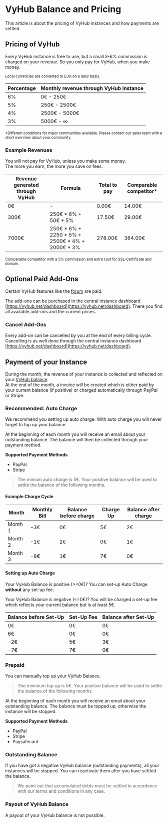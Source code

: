 # VyHub Balance and Pricing

This article is about the pricing of VyHub instances and how payments are settled.

## Pricing of VyHub

Every VyHub instance is free to use, but a small 3-6% commission is charged on your revenue. So you only pay for VyHub,
when you make money.   

<sub>Local currencies are converted to EUR on a daily basis.</sub>

| Percentage | Monthly revenue through VyHub instance |
|------------|----------------------------------------|
| 6%         | 0€ - 250€                              |
| 5%         | 250€ - 2500€                           |
| 4%         | 2500€ - 5000€                          |
| 3%         | 5000€ -   ∞                            |

<sub>*Different conditions for major communities available. Please contact our sales team with a short overview about
your community.</sub>

### Example Revenues

You will not pay for VyHub, unless you make some money.  
The more you earn, the more you save on fees.

| Revenue generated through VyHub | Formula                                         | Total to pay | Comparable competitor* |
|---------------------------------|-------------------------------------------------|--------------|------------------------|
| 0€                              | -                                               | 0.00€        | 14.00€                 |
| 300€                            | 250€ * 6% + 50€ * 5%                            | 17.50€       | 29.00€                 |
| 7000€                           | 250€ * 6% + 2250 * 5% + 2500€ * 4% + 2000€ * 3% | 278.00€      | 364.00€                |

<sub>Comparable competitor with a 5% commission and extra cost for SSL-Certificate and domain.</sub>

## Optional Paid Add-Ons

Certain VyHub features like the [forum](../guide/forum.md) are paid.   

The add-ons can be purchased in the central instance dashboard [https://vyhub.net/dashboard](https://vyhub.net/dashboard). There you find all available add-ons and the current prices. 

### Cancel Add-Ons
Every add-on can be cancelled by you at the end of every billing cycle.   
Cancelling is as well done through the central instance dashboard [https://vyhub.net/dashboard](https://vyhub.net/dashboard).

## Payment of your Instance

During the month, the revenue of your instance is collected and reflected on
your [VyHub balance](https://vyhub.net/account).  
At the end of the month, a invoice will be created which is either paid by your current balance (if positive) or charged
automatically through PayPal or Stripe.

### Recommended: Auto Charge

We recommend you setting up auto charge. With auto charge you will never forget to top up your balance.

At the beginning of each month you will receive an email about your outstanding balance. The balance will then be
collected through your payment method.

**Supported Payment Methods**

- PayPal
- Stripe

> The minium auto charge is 5€. Your positive balance will be used to settle the balance of the following months.

#### Example Charge Cycle

| Month   | Monthly Bill | Balance before charge | Charge Up | Balance after charge |
|---------|--------------|-----------------------|-----------|----------------------|
| Month 1 | -3€          | 0€                    | 5€        | 2€                   |
| Month 2 | -1€          | 2€                    | 0€        | 1€                   |
| Month 3 | -8€          | 1€                    | 7€        | 0€                   |

#### Setting up Auto Charge

Your VyHub Balance is positive (>=0€)? You can set-up Auto Charge **without** any set-up fee.  

Your VyHub Balance is negative (<=0€)? You will be charged a set-up fee which reflects your current balance but is at least 5€.  

| Balance before Set-Up | Set-Up Fee | Balance after Set-Up |  
|-----------------------|------------|----------------------|
| 0€                    | 0€         | 0€                   | 
| 6€                    | 0€         | 0€                   | 
| -2€                   | 5€         | 3€                   | 
| -7€                   | 7€         | 0€                   | 

### Prepaid

You can manually top up your VyHub Balance.

> The minimum top up is 5€. Your positive balance will be used to settle the balance of the following months.

At the beginning of each month you will receive an email about your outstanding balance. The balance must be topped up,
otherwise the instance will be stopped.

**Supported Payment Methods**

- PayPal
- Stripe
- Paysafecard

### Outstanding Balance

If you have got a negative VyHub balance (outstanding payments), all your instances will be stopped. You can reactivate
them after you have settled the balance.

> We point out that accumulated debts must be settled in accordance with our terms and conditions in any case. <br>

### Payout of VyHub Balance

A payout of your VyHub balance is not possible.


